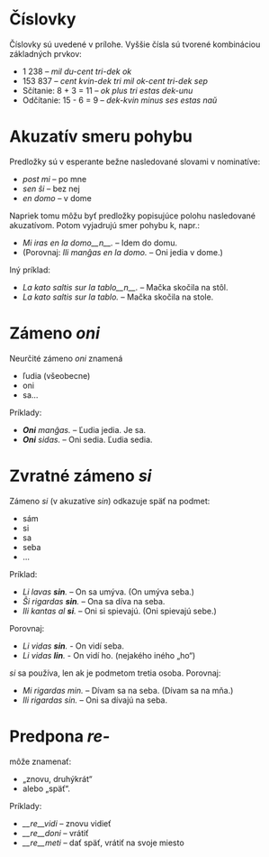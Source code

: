 # Číslovky

Číslovky sú uvedené v prílohe. Vyššie čísla sú tvorené kombináciou základných prvkov:

- 1 238                     – *mil du-cent tri-dek ok*
- 153 837                   – *cent kvin-dek tri mil ok-cent tri-dek sep*
- Sčítanie:     8 + 3 = 11 – *ok plus tri estas dek-unu*
- Odčítanie:    15 - 6 = 9 – *dek-kvin minus ses estas naŭ*

# Akuzatív smeru pohybu

Predložky sú v esperante bežne nasledované slovami v nominatíve:

- *post mi* – po mne
- *sen ŝi* – bez nej
- *en domo* – v dome

Napriek tomu môžu byť predložky popisujúce polohu nasledované akuzatívom. Potom vyjadrujú smer pohybu k, napr.:

- *Mi iras en la domo__n__.* – Idem do domu.
- (Porovnaj: *Ili manĝas en la domo.* – Oni jedia v dome.)

Iný príklad:

- *La kato saltis sur la tablo__n__.* – Mačka skočila na stôl.
- *La kato saltis sur la tablo.* – Mačka skočila na stole.

# Zámeno *oni*

Neurčité zámeno *oni* znamená

- ľudia (všeobecne)
- oni
- sa...

Príklady:

- *__Oni__ manĝas.* – Ľudia jedia. Je sa.
- *__Oni__ sidas.* – Oni sedia. Ľudia sedia.
 

# Zvratné zámeno *si*

Zámeno *si* (v akuzatíve *sin*) odkazuje späť na podmet:

- sám
- si
- sa
- seba
- ...

Príklad:

- *Li lavas __sin__.* – On sa umýva. (On umýva seba.)
- *Ŝi rigardas __sin__.* – Ona sa díva na seba.
- *Ili kantas al __si__.* – Oni si spievajú. (Oni spievajú sebe.)

Porovnaj:

- *Li vidas __sin__.* - On vidí seba.
- *Li vidas __lin__.* - On vidí ho. (nejakého iného „ho“)

*si* sa používa, len ak je podmetom tretia osoba. Porovnaj:

- *Mi rigardas min.* – Dívam sa na seba. (Dívam sa na mňa.)
- *Ili rigardas sin.* – Oni sa dívajú na seba.



# Predpona *re-*

môže znamenať:

- „znovu, druhýkrát“
- alebo „späť“.

Príklady:

- *__re__vidi* – znovu vidieť
- *__re__doni* – vrátiť 
- *__re__meti* – dať späť, vrátiť na svoje miesto

 
